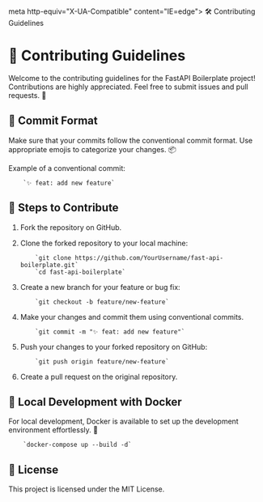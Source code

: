  meta http-equiv="X-UA-Compatible" content="IE=edge">  🛠️ Contributing Guidelines

# 🚀 Contributing Guidelines

Welcome to the contributing guidelines for the FastAPI Boilerplate project! Contributions are highly appreciated. Feel free to submit issues and pull requests. 🎉

## 🔀 Commit Format

Make sure that your commits follow the conventional commit format. Use appropriate emojis to categorize your changes. 📦

Example of a conventional commit:

        `✨ feat: add new feature`
    

## 🛑 Steps to Contribute

1.  Fork the repository on GitHub.
2.  Clone the forked repository to your local machine:

            `git clone https://github.com/YourUsername/fast-api-boilerplate.git`
            `cd fast-api-boilerplate`
        

4.  Create a new branch for your feature or bug fix:

            `git checkout -b feature/new-feature`
        

6.  Make your changes and commit them using conventional commits.

            `git commit -m "✨ feat: add new feature"`
        

8.  Push your changes to your forked repository on GitHub:

            `git push origin feature/new-feature`
        

10.  Create a pull request on the original repository.

## 🐳 Local Development with Docker

For local development, Docker is available to set up the development environment effortlessly. 🐳

        `docker-compose up --build -d`
    

## 📝 License

This project is licensed under the MIT License.
